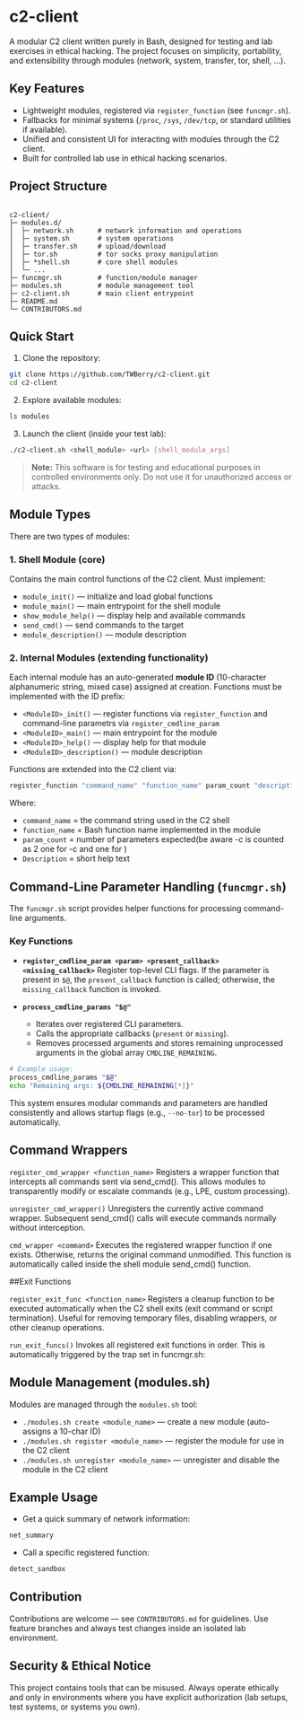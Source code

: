 # c2-client

A modular C2 client written purely in Bash, designed for testing and lab exercises in ethical hacking. The project focuses on simplicity, portability, and extensibility through modules (network, system, transfer, tor, shell, ...).

## Key Features

* Lightweight modules, registered via `register_function` (see `funcmgr.sh`).
* Fallbacks for minimal systems (`/proc`, `/sys`, `/dev/tcp`, or standard utilities if available).
* Unified and consistent UI for interacting with modules through the C2 client.
* Built for controlled lab use in ethical hacking scenarios.

## Project Structure

```

c2-client/
├─ modules.d/
│  ├─ network.sh      # network information and operations
│  ├─ system.sh       # system operations
│  ├─ transfer.sh     # upload/download
│  ├─ tor.sh          # tor socks proxy manipulation
│  ├─ *shell.sh       # core shell modules
│  └─ ...
├─ funcmgr.sh         # function/module manager
├─ modules.sh         # module management tool
├─ c2-client.sh       # main client entrypoint
├─ README.md
└─ CONTRIBUTORS.md

````

## Quick Start

1. Clone the repository:

```bash
git clone https://github.com/TWBerry/c2-client.git
cd c2-client
````

2. Explore available modules:

```bash
ls modules
```

3. Launch the client (inside your test lab):

```bash
./c2-client.sh <shell_module> <url> [shell_module_args]
```

> **Note:** This software is for testing and educational purposes in controlled environments only. Do not use it for unauthorized access or attacks.

## Module Types

There are two types of modules:

### 1. Shell Module (core)

Contains the main control functions of the C2 client. Must implement:

* `module_init()` — initialize and load global functions
* `module_main()` — main entrypoint for the shell module
* `show_module_help()` — display help and available commands
* `send_cmd()` — send commands to the target
* `module_description()` — module description

### 2. Internal Modules (extending functionality)

Each internal module has an auto-generated **module ID** (10-character alphanumeric string, mixed case) assigned at creation. Functions must be implemented with the ID prefix:

* `<ModuleID>_init()` — register functions via `register_function` and command-line parametrs via `register_cmdline_param`
* `<ModuleID>_main()` — main entrypoint for the module
* `<ModuleID>_help()` — display help for that module
* `<ModuleID>_description()` — module description

Functions are extended into the C2 client via:

```bash
register_function "command_name" "function_name" param_count "description"
```

Where:

* `command_name` = the command string used in the C2 shell
* `function_name` = Bash function name implemented in the module
* `param_count` = number of parameters expected(be aware -c <number> is counted as 2 one for -c and one for <number> )
* `Description` = short help text

## Command-Line Parameter Handling (`funcmgr.sh`)

The `funcmgr.sh` script provides helper functions for processing command-line arguments.

### Key Functions

* **`register_cmdline_param <param> <present_callback> <missing_callback>`**
  Register top-level CLI flags. If the parameter is present in `$@`, the `present_callback` function is called; otherwise, the `missing_callback` function is invoked.

* **`process_cmdline_params "$@"`**

  * Iterates over registered CLI parameters.
  * Calls the appropriate callbacks (`present` or `missing`).
  * Removes processed arguments and stores remaining unprocessed arguments in the global array `CMDLINE_REMAINING`.

```bash
# Example usage:
process_cmdline_params "$@"
echo "Remaining args: ${CMDLINE_REMAINING[*]}"
```

This system ensures modular commands and parameters are handled consistently and allows startup flags (e.g., `--no-tor`) to be processed automatically.

## Command Wrappers

`register_cmd_wrapper <function_name>`
Registers a wrapper function that intercepts all commands sent via send_cmd(). This allows modules to transparently modify or escalate commands (e.g., LPE, custom processing).

`unregister_cmd_wrapper()`
Unregisters the currently active command wrapper. Subsequent send_cmd() calls will execute commands normally without interception.

`cmd_wrapper <command>`
Executes the registered wrapper function if one exists. Otherwise, returns the original command unmodified. This function is automatically called inside the shell module send_cmd() function.

##Exit Functions

`register_exit_func <function_name>`
Registers a cleanup function to be executed automatically when the C2 shell exits (exit command or script termination). Useful for removing temporary files, disabling wrappers, or other cleanup operations.

`run_exit_funcs()`
Invokes all registered exit functions in order. This is automatically triggered by the trap set in funcmgr.sh:

## Module Management (modules.sh)

Modules are managed through the `modules.sh` tool:

* `./modules.sh create <module_name>` — create a new module (auto-assigns a 10-char ID)
* `./modules.sh register <module_name>` — register the module for use in the C2 client
* `./modules.sh unregister <module_name>` — unregister and disable the module in the C2 client

## Example Usage

* Get a quick summary of network information:

```bash
net_summary
```

* Call a specific registered function:

```bash
detect_sandbox
```

## Contribution

Contributions are welcome — see `CONTRIBUTORS.md` for guidelines. Use feature branches and always test changes inside an isolated lab environment.

## Security & Ethical Notice

This project contains tools that can be misused. Always operate ethically and only in environments where you have explicit authorization (lab setups, test systems, or systems you own).
